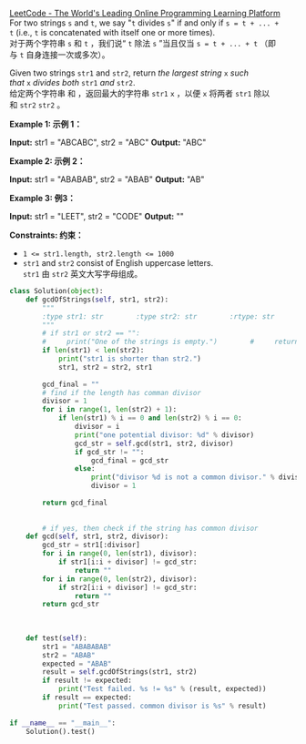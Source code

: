 [LeetCode - The World's Leading Online Programming Learning Platform](https://leetcode.com/problems/greatest-common-divisor-of-strings/?envType=study-plan-v2&envId=leetcode-75)  
For two strings `s` and `t`, we say "`t` divides `s`" if and only if `s = t + ... + t` (i.e., `t` is concatenated with itself one or more times).  
对于两个字符串 `s` 和 `t` ，我们说“ `t` 除法 `s` ”当且仅当 `s = t + ... + t` （即与 `t` 自身连接一次或多次）。

Given two strings `str1` and `str2`, return _the largest string_ `x` _such that_ `x` _divides both_ `str1` _and_ `str2`.  
给定两个字符串 和 ，返回最大的字符串 `str1` `x` ，以便 `x` 将两者 `str1` 除以 和 `str2` `str2` 。

**Example 1: 示例 1：**

**Input:** str1 = "ABCABC", str2 = "ABC"
**Output:** "ABC"

**Example 2: 示例 2：**

**Input:** str1 = "ABABAB", str2 = "ABAB"
**Output:** "AB"

**Example 3: 例3：**

**Input:** str1 = "LEET", str2 = "CODE"
**Output:** ""

**Constraints: 约束：**

- `1 <= str1.length, str2.length <= 1000`
- `str1` and `str2` consist of English uppercase letters.  
    `str1` 由 `str2` 英文大写字母组成。


```python
class Solution(object):  
    def gcdOfStrings(self, str1, str2):  
        """  
        :type str1: str        :type str2: str        :rtype: str  
        """  
        # if str1 or str2 == "":  
        #     print("One of the strings is empty.")        #     return ""  
        if len(str1) < len(str2):  
            print("str1 is shorter than str2.")  
            str1, str2 = str2, str1  
  
        gcd_final = ""  
        # find if the length has comman divisor  
        divisor = 1  
        for i in range(1, len(str2) + 1):  
            if len(str1) % i == 0 and len(str2) % i == 0:  
                divisor = i  
                print("one potential divisor: %d" % divisor)  
                gcd_str = self.gcd(str1, str2, divisor)  
                if gcd_str != "":  
                    gcd_final = gcd_str  
                else:  
                    print("divisor %d is not a common divisor." % divisor)  
                    divisor = 1  
  
        return gcd_final  
  
  
        # if yes, then check if the string has common divisor  
    def gcd(self, str1, str2, divisor):  
        gcd_str = str1[:divisor]  
        for i in range(0, len(str1), divisor):  
            if str1[i:i + divisor] != gcd_str:  
                return ""  
        for i in range(0, len(str2), divisor):  
            if str2[i:i + divisor] != gcd_str:  
                return ""  
        return gcd_str  
  
  
  
    def test(self):  
        str1 = "ABABABAB"  
        str2 = "ABAB"  
        expected = "ABAB"  
        result = self.gcdOfStrings(str1, str2)  
        if result != expected:  
            print("Test failed. %s != %s" % (result, expected))  
        if result == expected:  
            print("Test passed. common divisor is %s" % result)  
  
if __name__ == "__main__":  
    Solution().test()
```
